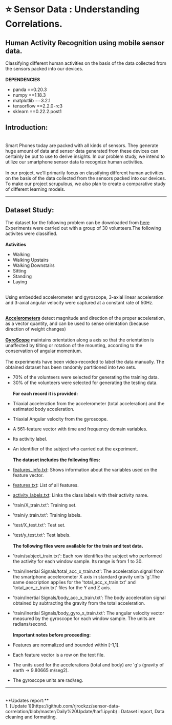 # :star: Sensor Data : Understanding Correlations.
## Human Activity Recognition using mobile sensor data.

Classifying different human activities on the basis of the data collected from the sensors packed into our devices. <br><br>
**DEPENDENCIES**
* panda ==0.20.3
* numpy ==1.18.3
* matplotlib ==3.2.1
* tensorflow ==2.2.0-rc3
* sklearn ==0.22.2.post1<br>

Introduction:
-------------
<br>
Smart Phones today are packed with all kinds of sensors. They generate huge amount of data and sensor data generated from these devices can certainly be put to use to derive insights. In our problem study, we intend to utilize our smartphone sensor data to recognize human activities.<br><br> 
In our project, we’ll primarily focus on classifying different human activities on the basis of the data collected from the sensors packed into our devices. To make our project scrupulous, we also plan to create a comparative study of different learning models.<br>

-----------------------------------------------------
Dataset Study:
--------

The dataset for the following problem can be downloaded from [here](https://archive.ics.uci.edu/ml/machine-learning-databases/00240/UCI%20HAR%20Dataset.zip#)
<br>
Experiments were carried out with a group of 30 volunteers.The following activites were classified.<br><br>
**Activities**
* Walking
* Walking Upstairs
* Walking Downstairs
* Sitting
* Standing
* Laying
<br>
Using embedded accelerometer and gyroscope, 3-axial linear acceleration and 3-axial angular velocity were captured at a constant rate of 50Hz.<br><br>

[**Accelerometers**](https://en.wikipedia.org/wiki/Accelerometer) detect magnitude and direction of the proper acceleration, as a vector quantity, and can be used to sense orientation (because direction of weight changes)
<br><br>
[**GyroScope**](https://en.wikipedia.org/wiki/Gyroscope) maintains orientation along a axis so that the orientation is unaffected by tilting or rotation of the mounting, according to the conservation of angular momentum.
<br><br>
The experiments have been video-recorded to label the data manually. The obtained dataset has been randomly partitioned into two sets.


* 70% of the volunteers were selected for generating the training data.<br>
* 30% of the volunteers were selected for generating the testing data.<br><br> 
**For each record it is provided:**


- Triaxial acceleration from the accelerometer (total acceleration) and the estimated body acceleration.
- Triaxial Angular velocity from the gyroscope. 
- A 561-feature vector with time and frequency domain variables. 
- Its activity label. 
- An identifier of the subject who carried out the experiment.<br><br>
**The dataset includes the following files:**


- [features_info.txt](https://github.com/rjrockzz/sensor-data-correlation-xebia/blob/master/data/features_info.txt): Shows information about the variables used on the feature vector.
- [features.txt](https://github.com/rjrockzz/sensor-data-correlation-xebia/blob/master/data/features.txt): List of all features.
- [activity_labels.txt](https://github.com/rjrockzz/sensor-data-correlation-xebia/blob/master/data/activity_labels.txt): Links the class labels with their activity name.
- 'train/X_train.txt': Training set.
- 'train/y_train.txt': Training labels.
- 'test/X_test.txt': Test set.
- 'test/y_test.txt': Test labels.<br><br>
**The following files were available for the train and test data.** 


- 'train/subject_train.txt': Each row identifies the subject who performed the activity for each window sample. Its range is from 1 to 30. 
- 'train/Inertial Signals/total_acc_x_train.txt': The acceleration signal from the smartphone accelerometer X axis in standard gravity units 'g'.The same description applies for the 'total_acc_x_train.txt' and 'total_acc_z_train.txt' files for the Y and Z axis. 
- 'train/Inertial Signals/body_acc_x_train.txt': The body acceleration signal obtained by subtracting the gravity from the total acceleration. 
- 'train/Inertial Signals/body_gyro_x_train.txt': The angular velocity vector measured by the gyroscope for each window sample. The units are radians/second.<br><br> 
**Important notes before proceeding:**
 

- Features are normalized and bounded within [-1,1].
- Each feature vector is a row on the text file.
- The units used for the accelerations (total and body) are 'g's (gravity of earth -> 9.80665 m/seg2).
- The gyroscope units are rad/seg.
-------------------------------------------------------------------------------
<br>
**Updates report:**
<br>
1. [Update 1](https://github.com/rjrockzz/sensor-data-correlation/blob/master/Daily%20Update/har1.ipynb) : Dataset import, Data cleaning and formatting.
